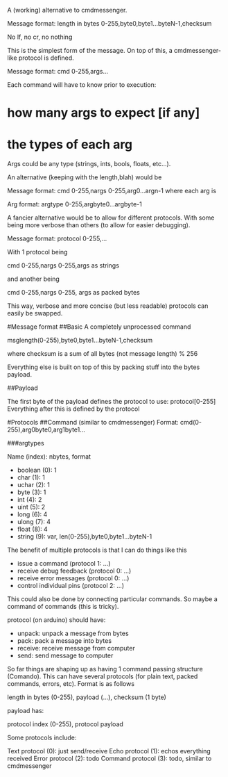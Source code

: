 A (working) alternative to cmdmessenger.

Message format: length in bytes 0-255,byte0,byte1...byteN-1,checksum

No lf, no cr, no nothing

This is the simplest form of the message.
On top of this, a cmdmessenger-like protocol is defined.

Message format: cmd 0-255,args...

Each command will have to know prior to execution:

# how many args to expect [if any]
# the types of each arg

Args could be any type (strings, ints, bools, floats, etc...).

An alternative (keeping with the length,blah) would be

Message format: cmd 0-255,nargs 0-255,arg0...argn-1 where each arg is

Arg format: argtype 0-255,argbyte0...argbyte-1

A fancier alternative would be to allow for different protocols. With
some being more verbose than others (to allow for easier debugging).

Message format: protocol 0-255,...

With 1 protocol being

cmd 0-255,nargs 0-255,args as strings

and another being

cmd 0-255,nargs 0-255, args as packed bytes

This way, verbose and more concise (but less readable) protocols can easily be swapped.

#Message format
##Basic
A completely unprocessed command

msglength(0-255),byte0,byte1...byteN-1,checksum

where checksum is a sum of all bytes (not message length) % 256

Everything else is built on top of this by packing stuff into the bytes payload.

##Payload

The first byte of the payload defines the protocol to use: protocol[0-255]
Everything after this is defined by the protocol

#Protocols
##Command (similar to cmdmessenger)
Format:
    cmd(0-255),arg0byte0,arg1byte1...

###argtypes

Name (index): nbytes, format
- boolean (0): 1
- char (1): 1
- uchar (2): 1
- byte (3): 1
- int (4): 2
- uint (5): 2
- long (6): 4
- ulong (7): 4
- float (8): 4
- string (9): var, len(0-255),byte0,byte1...byteN-1

The benefit of multiple protocols is that I can do things like this

- issue a command (protocol 1: ...)
- receive debug feedback (protocol 0: ...)
- receive error messages (protocol 0: ...)
- control individual pins (protocol 2: ...)

This could also be done by connecting particular commands. So maybe a command of commands (this is tricky).

protocol (on arduino) should have:

- unpack: unpack a message from bytes
- pack: pack a message into bytes
- receive: receive message from computer
- send: send message to computer


So far things are shaping up as having 1 command passing structure (Comando).
This can have several protocols (for plain text, packed commands, errors, etc). Format is as follows

length in bytes (0-255), payload (...), checksum (1 byte)

payload has:

protocol index (0-255), protocol payload

Some protocols include:

Text protocol (0): just send/receive
Echo protocol (1): echos everything received
Error protocol (2): todo
Command protocol (3): todo, similar to cmdmessenger

